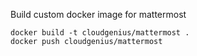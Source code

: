 Build custom docker image for mattermost

    docker build -t cloudgenius/mattermost .
    docker push cloudgenius/mattermost
